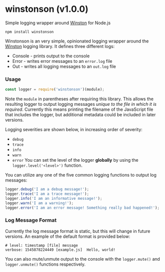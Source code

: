 # winstonson (v1.0.0)
Simple logging wrapper around [Winston](https://www.npmjs.com/package/winston) for Node.js

```text
npm install winstonson
```

Winstonson is an very simple, opinionated logging wrapper around the [Winston](https://www.npmjs.com/package/winston) logging library. It defines three different logs:
- Console - prints output to the console
- Error - writes error messages to an `error.log` file
- Out - writes all logging messages to an `out.log` file

### Usage

```js
const logger = require('winstonson')(module);
```

Note the `module` in parentheses after requiring this library. This allows the resulting logger to output logging messages *unique to the file in which it is required*. Currently this means printing the filename of the  JavaScript file that includes the logger, but additional metadata could be included in later versions.

Logging severities are shown below, in increasing order of severity:
- `debug`
- `trace`
- `info`
- `warn`
- `error`
You can set the level of the logger **globally** by using the `logger.level('<level>')` function.


You can utilize any one of the five common logging functions to output log messages:

```js
logger.debug('I am a debug message!');
logger.trace('I am a trace message!');
logger.info('I am an informative message!');
logger.warn('I am a warning!');
logger.error('I am an error message! Something really bad happened!');
```

### Log Message Format
Currently the log message format is static, but this will change in future versions. An example of the default format is provided below:

```text
# level: timestamp [file] message
verbose: 1545878224449 [example.js]  Hello, world!
```

You can also mute/unmute output to the console with the `logger.mute()` and `logger.unmute()` functions respectively.
